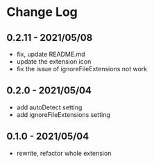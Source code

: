 # Change Log

## 0.2.11 - 2021/05/08

- fix, update README.md
- update the extension icon
- fix the issue of ignoreFileExtensions not work

## 0.2.0 - 2021/05/04

- add autoDetect setting
- add ignoreFileExtensions setting

## 0.1.0 - 2021/05/04

- rewrite, refactor whole extension
